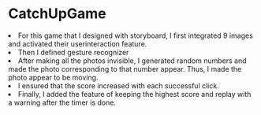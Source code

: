 # CatchUpGame

<li> For this game that I designed with storyboard, I first integrated 9 images and activated their userinteraction feature. </li>
<li> Then I defined gesture recognizer </li>
<li> After making all the photos invisible, I generated random numbers and made the photo corresponding to that number appear. Thus, I made the photo appear to be moving. </li>
<li> I ensured that the score increased with each successful click. </li>
<li> Finally, I added the feature of keeping the highest score and replay with a warning after the timer is done. </li>
